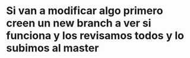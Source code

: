 # Si van a modificar algo primero creen un new branch a ver si funciona y los revisamos todos y lo subimos al master
